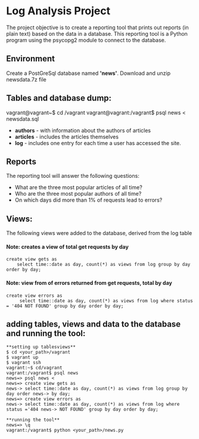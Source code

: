 # Log Analysis Project

The project objective is to create a reporting tool that prints out reports (in plain text) based on the data in a database. This reporting tool is a Python program using the psycopg2 module to connect to the database.

## Environment

Create a PostGreSql database named **'news'**.
Download and unzip newsdata.7z file

## Tables and database dump:
vagrant@vagrant~$ cd /vagrant
vagrant@vagrant:/vagrant$ psql news < newsdata.sql

* **authors** - with information about the authors of articles
* **articles** - includes the articles themselves
* **log** - includes one entry for each time a user has accessed the site. 

## Reports

The reporting tool will answer the following questions:

* What are the three most popular articles of all time?
* Who are the three most popular authors of all time?
* On which days did more than 1% of requests lead to errors?

## Views:

The following views were added to the database, derived from the log table

#### Note: creates a view of total get requests by day
```
create view gets as
    select time::date as day, count(*) as views from log group by day order by day;
```
#### Note: view from of errors returned from get requests, total by day
```
create view errors as
     select time::date as day, count(*) as views from log where status = '404 NOT FOUND' group by day order by day;
```

## adding tables, views and data to the database and running the tool:

```
**setting up tablesviews**
$ cd <your_path>/vagrant
$ vagrant up
$ vagrant ssh
vagrant:~$ cd/vagrant
vagrant:/vagrant$ psql news
news=> psql news < 
news=> create view gets as
news-> select time::date as day, count(*) as views from log group by day order news-> by day;
news=> create view errors as
news-> select time::date as day, count(*) as views from log where status ='404 news-> NOT FOUND' group by day order by day;

**running the tool**
news=> \q
vagrant:/vagrant$ python <your_path>/news.py
```
